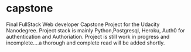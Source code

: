 # capstone
Final FullStack Web developer Capstone Project for the Udacity Nanodegree.
Project stack is mainly Python,Postgresql, Heroku, Auth0 for authentication and Authoriation.
Project is still work in progress and incomplete....a thorough and complete read will be added shortly.
